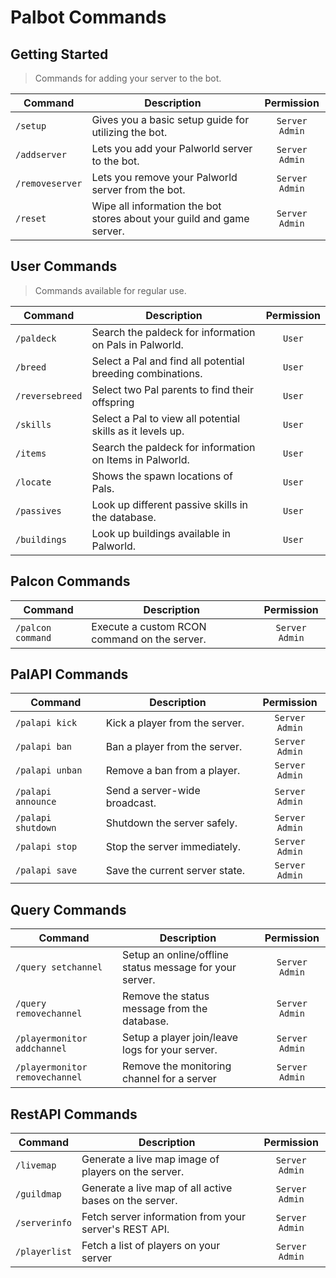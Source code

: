 # Palbot Commands

## Getting Started
> Commands for adding your server to the bot.

| Command | Description | Permission |
|---------|-------------|:-:|
| `/setup` | Gives you a basic setup guide for utilizing the bot. | `Server Admin` |
| `/addserver` | Lets you add your Palworld server to the bot. | `Server Admin` |
| `/removeserver` | Lets you remove your Palworld server from the bot. | `Server Admin` |
| `/reset` | Wipe all information the bot stores about your guild and game server. | `Server Admin` |

## User Commands
> Commands available for regular use.

| Command | Description | Permission |
|---------|-------------|:-:|
| `/paldeck` | Search the paldeck for information on Pals in Palworld. | `User` |
| `/breed` | Select a Pal and find all potential breeding combinations. | `User` |
| `/reversebreed` | Select two Pal parents to find their offspring | `User` |
| `/skills` | Select a Pal to view all potential skills as it levels up. | `User` |
| `/items` | Search the paldeck for information on Items in Palworld. | `User` |
| `/locate` | Shows the spawn locations of Pals. | `User` |
| `/passives` | Look up different passive skills in the database. | `User` |
| `/buildings` | Look up buildings available in Palworld. | `User` |

## Palcon Commands
| Command | Description | Permission |
|---------|-------------|:-:|
| `/palcon command` | Execute a custom RCON command on the server. | `Server Admin` |

## PalAPI Commands
| Command | Description | Permission |
|---------|-------------|:-:|
| `/palapi kick` | Kick a player from the server. | `Server Admin` |
| `/palapi ban` | Ban a player from the server. | `Server Admin` |
| `/palapi unban` | Remove a ban from a player. | `Server Admin` |
| `/palapi announce` | Send a server-wide broadcast. | `Server Admin` |
| `/palapi shutdown` | Shutdown the server safely. | `Server Admin` |
| `/palapi stop` | Stop the server immediately. | `Server Admin` |
| `/palapi save` | Save the current server state. | `Server Admin` |

## Query Commands
| Command | Description | Permission |
|---------|-------------|:-:|
| `/query setchannel` | Setup an online/offline status message for your server. | `Server Admin` |
| `/query removechannel` | Remove the status message from the database. | `Server Admin` |
| `/playermonitor addchannel` | Setup a player join/leave logs for your server. | `Server Admin` |
| `/playermonitor removechannel` | Remove the monitoring channel for a server | `Server Admin` |

## RestAPI Commands
| Command | Description | Permission |
|---------|-------------|:-:|
| `/livemap` | Generate a live map image of players on the server. | `Server Admin` |
| `/guildmap` | Generate a live map of all active bases on the server. | `Server Admin` |
| `/serverinfo` | Fetch server information from your server's REST API. | `Server Admin` |
| `/playerlist` | Fetch a list of players on your server | `Server Admin` |